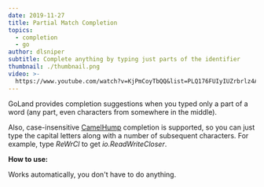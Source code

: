 ```yaml
---
date: 2019-11-27
title: Partial Match Completion
topics:
  - completion
  - go
author: dlsniper
subtitle: Complete anything by typing just parts of the identifier
thumbnail: ./thumbnail.png
video: >-
  https://www.youtube.com/watch?v=KjPmCoyTbQQ&list=PLQ176FUIyIUZrbrlz4AY1V8VzBJKZyVlW&index=101
---
```


GoLand provides completion suggestions when you typed only a part of a word (any part, even characters from somewhere in the middle).

Also, case-insensitive [CamelHump](http://en.wikipedia.org/wiki/CamelCase) completion is supported, so you can just type the capital letters along with a number of subsequent characters. For example, type _ReWrCl_ to get _io.ReadWriteCloser_.

**How to use:**

Works automatically, you don't have to do anything.
